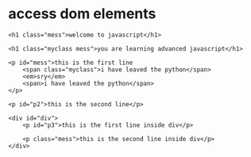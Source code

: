 # access dom elements


<!-- getElementById, getElementByTagName, getElementByClassName, method chain, querySelector, querySelectorAll, for loop -->

<!DOCTYPE html>
<html lang="en">

<head>
    <meta charset="UTF-8">
    <title>get element by id</title>
</head>

<body>

    <h1 class="mess">welcome to javascript</h1>

    <h1 class="myclass mess">you are learning advanced javascript</h1>

    <p id="mess">this is the first line
        <span class="myclass">i have leaved the python</span>
        <em>sry</em>
        <span>i have leaved the python</span>
    </p>

    <p id="p2">this is the second line</p>

    <div id="div">
        <p id="p3">this is the first line inside div</p>

        <p class="mess">this is the second line inside div</p>
    </div>


</body>

</html>






<script>        //document means javascript will search id from the whole document. only accepts single parameter
    var domdoc = document.getElementById("p2");//use get element by id to get the single object as html element. The getElementById() method returns the html element that has the ID attribute with the specified value. can't use document.body in getelementbyid method

    document.write(domdoc);

    console.log(domdoc);

</script>









<script>

    // You can use the length property of the HTMLCollection object to determine the number of elements with the specified tag name, then you can loop through all elements and extract the info you want.

    var domdoc1 = document.getElementsByTagName("p"); // The getElementsByTagName() method returns a collection of all elements (live node) in the document with the specified tag name, as an HTMLCollection object. can't use multiple tagname in this method

    var domdoc2 = document.body.getElementsByTagName("*"); // getelementsbytagname excepts single tag name parameter inside strings, and the parameter value "*" returns all elements from the document.body tags

    document.write(domdoc1);

    console.log(domdoc1); //The HTMLCollection object represents a collection of nodes (like an array). The nodes can be accessed by index numbers. The index starts at 0.

    console.log(domdoc2);

</script>












<script>

    var domdoc3 = document.getElementById("p1").getElementsByTagName("span");//you can be more spacific by selecting the node element first (first node element must be id) then selecting the tags you want.

    var domdoc4 = document.getElementById("p1").getElementsByTagName("*"); //currently it only shows all the inline block elements, ignoring block elements, but other browser may support it, thus this can be a problem. so, try to use "*" less

    document.write(domdoc3);

    console.log(domdoc3);

    console.log(domdoc4);

</script>














<script>

    var data = document.getElementsByTagName("p"); //this way you can get both node list and length separately

    var dataLen = data.length; //The length property returns the number of nodes in a NodeList object.This property is read-only.

    var len = document.getElementsByTagName("p").length;//get length in one line

    document.write(dataLen);

    console.log(dataLen);

    console.log(len);

</script>


















<script>

    var p1 = document.getElementsByTagName("p")[0];//to access the single (indivisual) node element at 0 index from the node list.

    console.log(p1);

    var data = document.getElementsByTagName("p"); //this way you can get both node list and length separately

    var dataLen = data.length;

    for (let i = 0; i < dataLen; i++) {
        document.write(document.getElementsByTagName("p")[i] + "<br>");
        console.log(document.getElementsByTagName("p")[i]) + "<br>";
    }


</script>

















<script>


    var result = document.getElementsByClassName("mess");//The getElementsByClassName() method returns a collection of all elements in the document with the specified class name, as an HTMLCollection object. The HTMLCollection object represents a collection of nodes. The nodes can be accessed by index numbers. The index starts at 0.

    var result2 = document.getElementsByClassName("mess myclass");//Get all elements with both the "mess" and "myclass" classes

    console.log(result);

    console.log(result2);


</script>
















<script>

    //more specificly accessing a single element (first node element must be id) by using getElement method is called method chain.
    var result = document.getElementById("div1").getElementsByClassName("mess");

    console.log(result);

</script>
















<script>

    //length property in getElementByClassName method.
    var len = document.getElementsByClassName("mess").length;

    console.log(len);

</script>














<script>

    //for loop in getElementByClassName method.
    var len = document.getElementsByClassName("mess").length;

    for (let i = 0; i < len; i++) {
        console.log(document.getElementsByClassName("mess")[i]);
    }

</script>
















<script>
    /*
    dom query selector (means you can use css selectors to access single node element, use query selectors to get the first single element & use getElement methods to get specific elements. and some browser do not support query selector):
    
    The querySelector() method only returns the first element (single element) that matches the specified selectors (returns null if no matches found). To return all the matches, use the querySelectorAll() method instead.

    querySelector returns object htmlelement.
    */

    //element selector returns the first element that matches a specified CSS element selector in the document.
    var elsec = document.querySelector("p, h1"); //returns h1 element cause it found the h1 element first

    console.log(elsec);

    //id selector returns the first element that matches a specified CSS id selector in the document.
    var idsec = document.querySelector("#p3,#p2"); //returns p2 element cause it found the p2 id element first

    console.log(idsec);

    //class selector returns the first element that matches a specified CSS class selector in the document. you can be more specific like in css. ex: p.mess
    var clssec = document.querySelector(".mess, .myclass"); //returns h1 element cause it found the h2 class element first

    console.log(clssec);

</script>


















<script>
    /*
    The querySelectorAll() method returns all elements in the document that matches a specified CSS selector(s), as a static NodeList (not live nodelist) object.

    getElement methods returns object htmlcollection (collection of HTML elements) -> which do not contain attribute nodes and text nodes.
    querySelectorAll returns object nodelist (collection of document nodes) -> which contain attribute nodes and text nodes.

    element vs node: any element property or element method will only work with element, where node property will work on element node, text node or comment node.
    */

    //element selector
    var elsecall = document.querySelectorAll('h1, p, #p2');//returns nodelist of all h1 and p and id #p2 elements.

    console.log(elsecall);

    //id selector
    var idsecall = document.querySelectorAll('#div');//returns nodelist of all elements who has #div id.

    console.log(elsecall);

    //class selector
    var clsecall = document.querySelectorAll('.mess, .myclass');//returns nodelist of all elements who has mess or myclass class

    console.log(elsecall);

    //attribute selector
    var atsecall = document.querySelectorAll('p[class]');//returns nodelist of all p elements who has class attribute

    var atsecall2 = document.querySelectorAll('p[id=p3]');//returns nodelist of all p elements who has id attribute = p3

    console.log(atsecall);

    console.log(atsecall2);

</script>





















<script>

    var result = document.getElementById("mess").querySelectorAll("span.myclass");//more specific with method chain
    //or
    var result1 = document.querySelectorAll("#mess span.myclass");// more specific with queryselectorall

    document.write(result1);

    console.log(result1);

</script>



















<script>

    //length method in query selector
    var len = document.querySelectorAll(".mess").length;

    document.write(len);

    console.log(len);

</script>














<script>

    //loop in queryselector nodelist
    var data = document.querySelectorAll(".mess");

    var len = data.length;

    for (let i = 0; i < len; i++) {
        console.log(data[i]);
    }

</script>